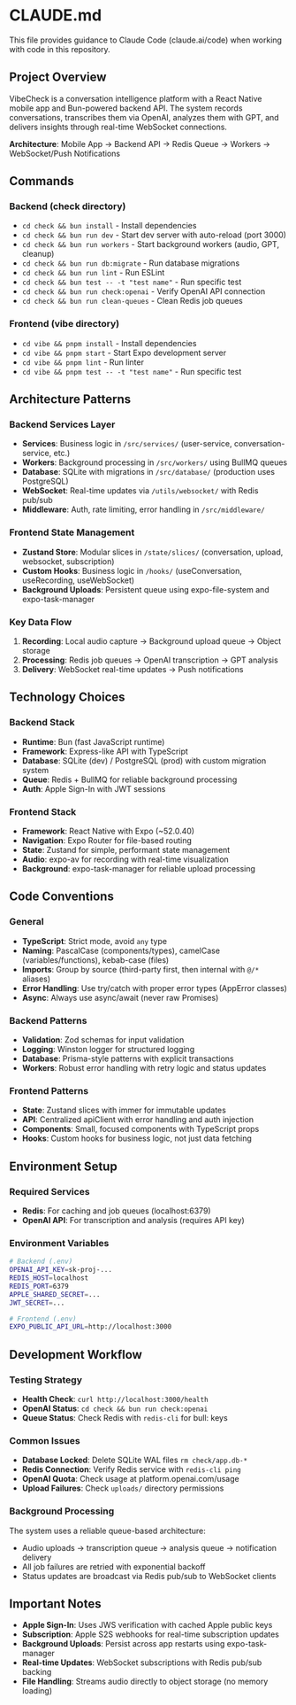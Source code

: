 # CLAUDE.md

This file provides guidance to Claude Code (claude.ai/code) when working with code in this repository.

## Project Overview

VibeCheck is a conversation intelligence platform with a React Native mobile app and Bun-powered backend API. The system records conversations, transcribes them via OpenAI, analyzes them with GPT, and delivers insights through real-time WebSocket connections.

**Architecture**: Mobile App → Backend API → Redis Queue → Workers → WebSocket/Push Notifications

## Commands

### Backend (check directory)
- `cd check && bun install` - Install dependencies  
- `cd check && bun run dev` - Start dev server with auto-reload (port 3000)
- `cd check && bun run workers` - Start background workers (audio, GPT, cleanup)
- `cd check && bun run db:migrate` - Run database migrations
- `cd check && bun run lint` - Run ESLint
- `cd check && bun test -- -t "test name"` - Run specific test
- `cd check && bun run check:openai` - Verify OpenAI API connection
- `cd check && bun run clean-queues` - Clean Redis job queues

### Frontend (vibe directory)  
- `cd vibe && pnpm install` - Install dependencies
- `cd vibe && pnpm start` - Start Expo development server
- `cd vibe && pnpm lint` - Run linter
- `cd vibe && pnpm test -- -t "test name"` - Run specific test

## Architecture Patterns

### Backend Services Layer
- **Services**: Business logic in `/src/services/` (user-service, conversation-service, etc.)
- **Workers**: Background processing in `/src/workers/` using BullMQ queues
- **Database**: SQLite with migrations in `/src/database/` (production uses PostgreSQL)
- **WebSocket**: Real-time updates via `/utils/websocket/` with Redis pub/sub
- **Middleware**: Auth, rate limiting, error handling in `/src/middleware/`

### Frontend State Management  
- **Zustand Store**: Modular slices in `/state/slices/` (conversation, upload, websocket, subscription)
- **Custom Hooks**: Business logic in `/hooks/` (useConversation, useRecording, useWebSocket)
- **Background Uploads**: Persistent queue using expo-file-system and expo-task-manager

### Key Data Flow
1. **Recording**: Local audio capture → Background upload queue → Object storage
2. **Processing**: Redis job queues → OpenAI transcription → GPT analysis  
3. **Delivery**: WebSocket real-time updates → Push notifications

## Technology Choices

### Backend Stack
- **Runtime**: Bun (fast JavaScript runtime)
- **Framework**: Express-like API with TypeScript
- **Database**: SQLite (dev) / PostgreSQL (prod) with custom migration system
- **Queue**: Redis + BullMQ for reliable background processing
- **Auth**: Apple Sign-In with JWT sessions

### Frontend Stack  
- **Framework**: React Native with Expo (~52.0.40)
- **Navigation**: Expo Router for file-based routing
- **State**: Zustand for simple, performant state management
- **Audio**: expo-av for recording with real-time visualization
- **Background**: expo-task-manager for reliable upload processing

## Code Conventions

### General
- **TypeScript**: Strict mode, avoid `any` type
- **Naming**: PascalCase (components/types), camelCase (variables/functions), kebab-case (files)
- **Imports**: Group by source (third-party first, then internal with `@/*` aliases)
- **Error Handling**: Use try/catch with proper error types (AppError classes)
- **Async**: Always use async/await (never raw Promises)

### Backend Patterns
- **Validation**: Zod schemas for input validation
- **Logging**: Winston logger for structured logging
- **Database**: Prisma-style patterns with explicit transactions
- **Workers**: Robust error handling with retry logic and status updates

### Frontend Patterns  
- **State**: Zustand slices with immer for immutable updates
- **API**: Centralized apiClient with error handling and auth injection
- **Components**: Small, focused components with TypeScript props
- **Hooks**: Custom hooks for business logic, not just data fetching

## Environment Setup

### Required Services
- **Redis**: For caching and job queues (localhost:6379)
- **OpenAI API**: For transcription and analysis (requires API key)

### Environment Variables
```bash
# Backend (.env)
OPENAI_API_KEY=sk-proj-...
REDIS_HOST=localhost
REDIS_PORT=6379
APPLE_SHARED_SECRET=...
JWT_SECRET=...

# Frontend (.env)  
EXPO_PUBLIC_API_URL=http://localhost:3000
```

## Development Workflow

### Testing Strategy
- **Health Check**: `curl http://localhost:3000/health` 
- **OpenAI Status**: `cd check && bun run check:openai`
- **Queue Status**: Check Redis with `redis-cli` for bull: keys

### Common Issues
- **Database Locked**: Delete SQLite WAL files `rm check/app.db-*`
- **Redis Connection**: Verify Redis service with `redis-cli ping`
- **OpenAI Quota**: Check usage at platform.openai.com/usage
- **Upload Failures**: Check `uploads/` directory permissions

### Background Processing
The system uses a reliable queue-based architecture:
- Audio uploads → transcription queue → analysis queue → notification delivery
- All job failures are retried with exponential backoff
- Status updates are broadcast via Redis pub/sub to WebSocket clients

## Important Notes

- **Apple Sign-In**: Uses JWS verification with cached Apple public keys
- **Subscription**: Apple S2S webhooks for real-time subscription updates  
- **Background Uploads**: Persist across app restarts using expo-task-manager
- **Real-time Updates**: WebSocket subscriptions with Redis pub/sub backing
- **File Handling**: Streams audio directly to object storage (no memory loading)